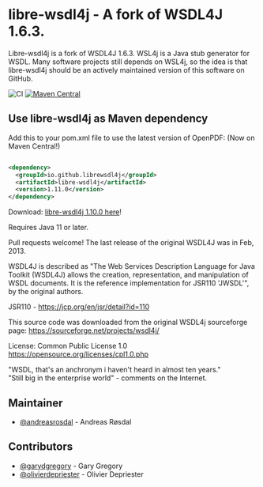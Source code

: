 # libre-wsdl4j - A fork of WSDL4J 1.6.3.

Libre-wsdl4j is a fork of WSDL4J 1.6.3. WSL4j is a Java stub generator for WSDL. Many software projects still depends on WSL4j, so the idea is that libre-wsdl4j should be an actively maintained version of this software on GitHub.

![CI](https://github.com/librewsdl4j/libre-wsdl4j/actions/workflows/maven.yml/badge.svg) 
[![Maven Central](https://maven-badges.herokuapp.com/maven-central/io.github.librewsdl4j/libre-wsdl4j/badge.svg)](https://maven-badges.herokuapp.com/maven-central/io.github.librewsdl4j/libre-wsdl4j)

## Use libre-wsdl4j as Maven dependency

Add this to your pom.xml file to use the latest version of OpenPDF: (Now on Maven Central!)

```xml

<dependency>
  <groupId>io.github.librewsdl4j</groupId>
  <artifactId>libre-wsdl4j</artifactId>
  <version>1.11.0</version>
</dependency> 
```

Download: [libre-wsdl4j 1.10.0 here]([https://github.com/librewsdl4j/libre-wsdl4j/releases/tag/1.8.0](https://github.com/librewsdl4j/libre-wsdl4j/releases/tag/1.10.0))!

Requires Java 11 or later.

Pull requests welcome! The last release of the original WSDL4J was in Feb, 2013.

WSDL4J is described as "The Web Services Description Language for Java Toolkit (WSDL4J) allows the creation, representation, and manipulation of WSDL documents. It is the reference implementation for JSR110 'JWSDL'", by the original authors.

JSR110 - https://jcp.org/en/jsr/detail?id=110

This source code was downloaded from the original WSDL4j sourceforge page:  https://sourceforge.net/projects/wsdl4j/

License: Common Public License 1.0 
https://opensource.org/licenses/cpl1.0.php


 
 
   "WSDL, that's an anchronym i haven't heard in almost ten years."  
   "Still big in the enterprise world" - comments on the Internet. 


## Maintainer  ##
* [@andreasrosdal](https://github.com/andreasrosdal) - Andreas Røsdal

## Contributors  ##
* [@garydgregory](https://github.com/garydgregory) - Gary Gregory
* [@olivierdepriester](https://github.com/olivierdepriester) - Olivier Depriester
